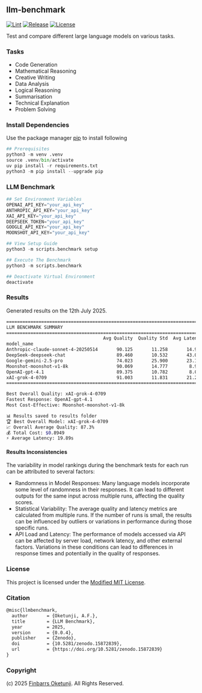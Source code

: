 ## llm-benchmark

[![Lint](https://github.com/0xnu/llm-benchmark/actions/workflows/lint.yaml/badge.svg)](https://github.com/0xnu/llm-benchmark/actions/workflows/lint.yaml)
[![Release](https://img.shields.io/github/release/0xnu/llm-benchmark.svg)](https://github.com/0xnu/llm-benchmark/releases/latest)
[![License](https://img.shields.io/badge/License-Modified_MIT-f5de53?&color=f5de53)](/LICENSE)

Test and compare different large language models on various tasks.

### Tasks

+ Code Generation
+ Mathematical Reasoning
+ Creative Writing
+ Data Analysis
+ Logical Reasoning
+ Summarisation
+ Technical Explanation
+ Problem Solving

### Install Dependencies

Use the package manager [pip](https://pip.pypa.io/en/stable/) to install following

```python
## Prerequisites
python3 -m venv .venv
source .venv/bin/activate
uv pip install -r requirements.txt
python3 -m pip install --upgrade pip
```

### LLM Benchmark

```python
## Set Environment Variables
OPENAI_API_KEY="your_api_key"
ANTHROPIC_API_KEY="your_api_key"
XAI_API_KEY="your_api_key"
DEEPSEEK_TOKEN="your_api_key"
GOOGLE_API_KEY="your_api_key"
MOONSHOT_API_KEY="your_api_key"

## View Setup Guide
python3 -m scripts.benchmark setup

## Execute The Benchmark
python3 -m scripts.benchmark

## Deactivate Virtual Environment
deactivate
```

### Results

Generated results on the 12th July 2025.

```sh
================================================================================
LLM BENCHMARK SUMMARY
================================================================================
                                    Avg Quality  Quality Std  Avg Latency  Med Latency  Avg Cost  Total Cost  Error Rate
model_name
Anthropic-claude-sonnet-4-20250514       90.125       11.258       14.971       10.418     0.019       0.300        0.00
DeepSeek-deepseek-chat                   89.460       10.532       43.017       35.208     0.001       0.014        0.00
Google-gemini-2.5-pro                    74.023       25.900       23.143       22.912     0.001       0.023        6.25
Moonshot-moonshot-v1-8k                  90.069       14.777        8.926        8.761     0.001       0.014        0.00
OpenAI-gpt-4.1                           89.375       10.782        8.003        6.904     0.010       0.164        0.00
xAI-grok-4-0709                          91.003       11.831       21.290       21.010     0.024       0.380        0.00
================================================================================

Best Overall Quality: xAI-grok-4-0709
Fastest Response: OpenAI-gpt-4.1
Most Cost-Effective: Moonshot-moonshot-v1-8k

📊 Results saved to results folder
🏆 Best Overall Model: xAI-grok-4-0709
📈 Overall Average Quality: 87.3%
💰 Total Cost: $0.8949
⚡ Average Latency: 19.89s
```

#### Results Inconsistencies

The variability in model rankings during the benchmark tests for each run can be attributed to several factors:

+ Randomness in Model Responses: Many language models incorporate some level of randomness in their responses. It can lead to different outputs for the same input across multiple runs, affecting the quality scores.
+ Statistical Variability: The average quality and latency metrics are calculated from multiple runs. If the number of runs is small, the results can be influenced by outliers or variations in performance during those specific runs.
+ API Load and Latency: The performance of models accessed via API can be affected by server load, network latency, and other external factors. Variations in these conditions can lead to differences in response times and potentially in the quality of responses.

### License

This project is licensed under the [Modified MIT License](./LICENSE).

### Citation

```tex
@misc{llmbenchmark,
  author       = {Oketunji, A.F.},
  title        = {LLM Benchmark},
  year         = 2025,
  version      = {0.0.4},
  publisher    = {Zenodo},
  doi          = {10.5281/zenodo.15872839},
  url          = {https://doi.org/10.5281/zenodo.15872839}
}
```

### Copyright

(c) 2025 [Finbarrs Oketunji](https://finbarrs.eu). All Rights Reserved.
